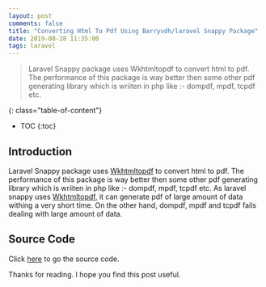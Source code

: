 ```yaml
---
layout: post
comments: false
title: "Converting Html To Pdf Using Barryvdh/laravel Snappy Package"
date: 2019-08-28 11:35:00
tags: laravel
---
```


>  Laravel Snappy package uses Wkhtmltopdf to convert html to pdf. The performance of this package is way better then some other pdf generating library which is wriiten in php like :- dompdf, mpdf, tcpdf etc.


<!--more-->

{: class="table-of-content"}
* TOC
{:toc}

## Introduction
Laravel Snappy package uses <a href="https://wkhtmltopdf.org/" target="_black">Wkhtmltopdf</a> to convert html to pdf. The performance of this package is way better then some other pdf generating library which is wriiten in php like :- dompdf, mpdf, tcpdf etc. As laravel snappy uses <a href="https://wkhtmltopdf.org/" target="_black">Wkhtmltopdf</a>, it can generate pdf of large amount of data withing a very short time. On the other hand, dompdf, mpdf and tcpdf fails dealing with large amount of data.

## Source Code
Click <a href="https://github.com/monirahmedtanveen/laravel-snappy" target="_blank">here</a> to go the source code.

Thanks for reading. I hope you find this post useful.